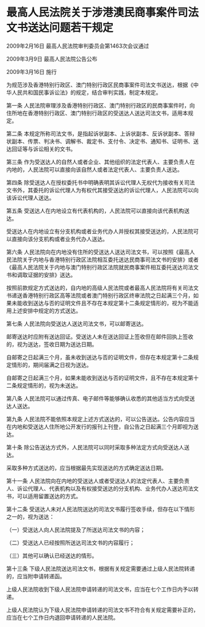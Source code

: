 # 最高人民法院关于涉港澳民商事案件司法文书送达问题若干规定

2009年2月16日 最高人民法院审判委员会第1463次会议通过

2009年3月9日 最高人民法院公告公布

2009年3月16日 施行



为规范涉及香港特别行政区、澳门特别行政区民商事案件司法文书送达，根据《中华人民共和国民事诉讼法》的规定，结合审判实践，制定本规定。

第一条 人民法院审理涉及香港特别行政区、澳门特别行政区的民商事案件时，向住所地在香港特别行政区、澳门特别行政区的受送达人送达司法文书，适用本规定。

第二条 本规定所称司法文书，是指起诉状副本、上诉状副本、反诉状副本、答辩状副本、传票、判决书、调解书、裁定书、支付令、决定书、通知书、证明书、送达回证等与诉讼相关的文书。

第三条 作为受送达人的自然人或者企业、其他组织的法定代表人、主要负责人在内地的，人民法院可以直接向该自然人或者法定代表人、主要负责人送达。

第四条 除受送达人在授权委托书中明确表明其诉讼代理人无权代为接收有关司法文书外，其委托的诉讼代理人为有权代其接受送达的诉讼代理人，人民法院可以向该诉讼代理人送达。

第五条 受送达人在内地设立有代表机构的，人民法院可以直接向该代表机构送达。

受送达人在内地设立有分支机构或者业务代办人并授权其接受送达的，人民法院可以直接向该分支机构或者业务代办人送达。

第六条 人民法院向在内地没有住所的受送达人送达司法文书，可以按照《最高人民法院关于内地与香港特别行政区法院相互委托送达民商事司法文书的安排》或者《最高人民法院关于内地与澳门特别行政区法院就民商事案件相互委托送达司法文书和调取证据的安排》送达。

按照前款规定方式送达的，自内地的高级人民法院或者最高人民法院将有关司法文书递送香港特别行政区高等法院或者澳门特别行政区终审法院之日起满三个月，如果未能收到送达与否的证明文件且不存在本规定第十二条规定情形的，视为不能适用上述安排中规定的方式送达。

第七条 人民法院向受送达人送达司法文书，可以邮寄送达。

邮寄送达时应附有送达回证。受送达人未在送达回证上签收但在邮件回执上签收的，视为送达，签收日期为送达日期。

自邮寄之日起满三个月，虽未收到送达与否的证明文件，但存在本规定第十二条规定情形的，期间届满之日视为送达。

自邮寄之日起满三个月，如果未能收到送达与否的证明文件，且不存在本规定第十二条规定情形的，视为未送达。

第八条 人民法院可以通过传真、电子邮件等能够确认收悉的其他适当方式向受送达人送达。

第九条 人民法院不能依照本规定上述方式送达的，可以公告送达。公告内容应当在内地和受送达人住所地公开发行的报刊上刊登，自公告之日起满三个月即视为送达。

第十条 除公告送达方式外，人民法院可以同时采取多种法定方式向受送达人送达。

采取多种方式送达的，应当根据最先实现送达的方式确定送达日期。

第十一条 人民法院向在内地的受送达人或者受送达人的法定代表人、主要负责人、诉讼代理人、代表机构以及有权接受送达的分支机构、业务代办人送达司法文书，可以适用留置送达的方式。

第十二条 受送达人未对人民法院送达的司法文书履行签收手续，但存在以下情形之一的，视为送达：

（一）受送达人向人民法院提及了所送达司法文书的内容；

（二）受送达人已经按照所送达司法文书的内容履行；

（三）其他可以确认已经送达的情形。

第十三条 下级人民法院送达司法文书，根据有关规定需要通过上级人民法院转递的，应当附申请转递函。

上级人民法院收到下级人民法院申请转递的司法文书，应当在七个工作日内予以转递。

上级人民法院认为下级人民法院申请转递的司法文书不符合有关规定需要补正的，应当在七个工作日内退回申请转递的人民法院。